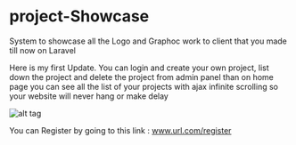 # project-Showcase
System to showcase all the Logo and Graphoc work to client that you made till now on Laravel

Here is my first Update. You can login and create your own project, list down the project and delete the project from admin panel than on home page you can see all the list of your projects with ajax infinite scrolling so your website will never hang or make delay

![alt tag](http://localhost:8000/uploads/images/Screenshot_17.png)


You can Register by going to this link : www.url.com/register